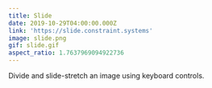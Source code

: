 ```yaml
---
title: Slide
date: 2019-10-29T04:00:00.000Z
link: 'https://slide.constraint.systems'
image: slide.png
gif: slide.gif
aspect_ratio: 1.7637969094922736
---
```


Divide and slide-stretch an image using keyboard controls.
